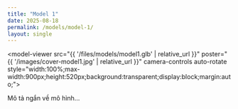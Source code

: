 ```yaml
---
title: "Model 1"
date: 2025-08-18
permalink: /models/model-1/
layout: single
---
```


<!-- nạp thư viện viewer một lần trên trang -->
<script type="module"
  src="https://unpkg.com/@google/model-viewer/dist/model-viewer.min.js"></script>

<!-- nhúng GLB -->
<model-viewer
  src="{{ '/files/models/model1.glb' | relative_url }}"
  poster="{{ '/images/cover-model1.jpg' | relative_url }}"   <!-- tùy chọn -->
  camera-controls
  auto-rotate
  style="width:100%;max-width:900px;height:520px;background:transparent;display:block;margin:auto;">
</model-viewer>

Mô tả ngắn về mô hình…
